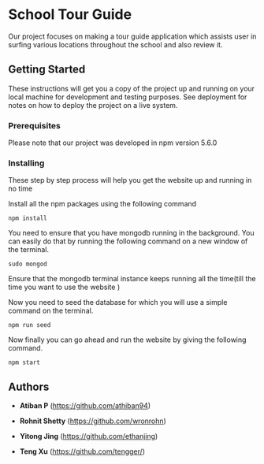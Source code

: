 # School Tour Guide

Our project focuses on making a tour guide application which assists user in surfing various locations throughout the school and also review it.

## Getting Started

These instructions will get you a copy of the project up and running on your local machine for development and testing purposes. See deployment for notes on how to deploy the project on a live system.

### Prerequisites

Please note that our project was developed in npm version 5.6.0



### Installing

These step by step process will help you get the website up and running in no time

Install all the npm packages using the following command

```
npm install
```

You need to ensure that you have mongodb running in the background. You can easily do that by running the following command on a new window of the terminal.


```
sudo mongod
```
Ensure that the mongodb terminal instance keeps running all the time(till the time you want to use the website )

Now you need to seed the database for which you will use a simple command on the terminal.


```
npm run seed
```

Now finally you can go ahead and run the website by giving the following command.


```
npm start
```




## Authors

* **Atiban P** 
(https://github.com/athiban94)

* **Rohnit Shetty** 
(https://github.com/wronrohn)

* **Yitong Jing** 
(https://github.com/ethanjing)

* **Teng Xu** 
(https://github.com/tengger/)



